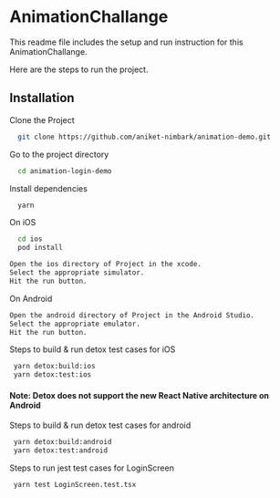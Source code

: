 # AnimationChallange

This readme file includes the setup and run instruction for this AnimationChallange.

Here are the steps to run the project.

## Installation

Clone the Project

```bash
  git clone https://github.com/aniket-nimbark/animation-demo.git
```

Go to the project directory

```bash
  cd animation-login-demo
```

Install dependencies

```bash
  yarn
```

On iOS

```bash
  cd ios
  pod install
```

```bash
Open the ios directory of Project in the xcode.
Select the appropriate simulator.
Hit the run button.
```

On Android

```bash
Open the android directory of Project in the Android Studio.
Select the appropriate emulator.
Hit the run button.
```

Steps to build & run detox test cases for iOS

```bash
 yarn detox:build:ios
 yarn detox:test:ios
```

#### Note: Detox does not support the new React Native architecture on Android

Steps to build & run detox test cases for android

```bash
 yarn detox:build:android
 yarn detox:test:android
```

Steps to run jest test cases for LoginScreen

```bash
 yarn test LoginScreen.test.tsx
```
